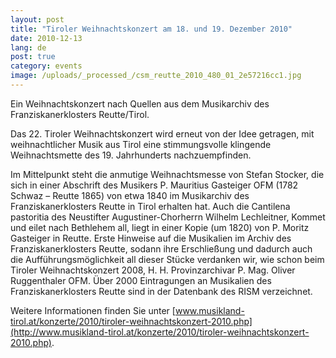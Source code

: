 ```yaml
---
layout: post
title: "Tiroler Weihnachtskonzert am 18. und 19. Dezember 2010"
date: 2010-12-13
lang: de
post: true
category: events
image: /uploads/_processed_/csm_reutte_2010_480_01_2e57216cc1.jpg
---
```



Ein Weihnachtskonzert nach Quellen aus dem Musikarchiv des Franziskanerklosters Reutte/Tirol.

Das 22. Tiroler Weihnachtskonzert wird erneut von der Idee getragen, mit weihnachtlicher Musik aus Tirol eine stimmungsvolle klingende Weihnachtsmette des 19. Jahrhunderts nachzuempfinden.

Im Mittelpunkt steht die anmutige Weihnachtsmesse von Stefan Stocker, die sich in einer Abschrift des Musikers P. Mauritius Gasteiger OFM (1782 Schwaz – Reutte 1865) von etwa 1840 im Musikarchiv des Franziskanerklosters Reutte in Tirol erhalten hat. Auch die Cantilena pastoritia des Neustifter Augustiner-Chorherrn Wilhelm Lechleitner, Kommet und eilet nach Bethlehem all, liegt in einer Kopie (um 1820) von P. Moritz Gasteiger in Reutte. Erste Hinweise auf die Musikalien im Archiv des Franziskanerklosters Reutte, sodann ihre Erschließung und dadurch auch die Aufführungsmöglichkeit all dieser Stücke verdanken wir, wie schon beim Tiroler Weihnachtskonzert 2008, H. H. Provinzarchivar P. Mag. Oliver Ruggenthaler OFM. Über 2000 Eintragungen an Musikalien des Franziskanerklosters Reutte sind in der Datenbank des RISM verzeichnet.

Weitere Informationen finden Sie unter [www.musikland-tirol.at/konzerte/2010/tiroler-weihnachtskonzert-2010.php](http://www.musikland-tirol.at/konzerte/2010/tiroler-weihnachtskonzert-2010.php).